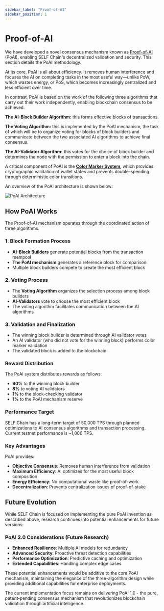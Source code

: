 ```yaml
---
sidebar_label: "Proof-of-AI"
sidebar_position: 1
---
```


# Proof-of-AI

We have developed a novel consensus mechanism known as [Proof-of-AI ](https://proofofai.com)(PoAI), enabling SELF Chain's decentralized validation and security. This section details the PoAI methodology.

At its core, PoAI is all about efficiency. It removes human interference and focuses the AI on completing tasks in the most useful way—unlike PoW, which wastes energy, or PoS, which becomes increasingly centralized and less efficient over time.

In contrast, PoAI is based on the work of the following three algorithms that carry out their work independently, enabling blockchain consensus to be achieved.

**The AI-Block Builder Algorithm:** this forms effective blocks of transactions.

**The Voting Algorithm:** this is implemented by the PoAI mechanism, the task of which will be to organize voting for blocks of block builders and communicate between the two associated AI algorithms to achieve final consensus.

**The AI-Validator Algorithm:** this votes for the choice of block builder and determines the node with the permission to enter a block into the chain.

A critical component of PoAI is the **[Color Marker System](color-marker-system)**, which provides cryptographic validation of wallet states and prevents double-spending through deterministic color transitions.

An overview of the PoAI architecture is shown below:

<div>
<img src="/img/PoAI-Overview.png" alt="PoAI Architecture"/>
</div>


## How PoAI Works

The Proof-of-AI mechanism operates through the coordinated action of three algorithms:

### 1. Block Formation Process
- **AI-Block Builders** generate potential blocks from the transaction mempool
- **The PoAI mechanism** generates a reference block for comparison
- Multiple block builders compete to create the most efficient block

### 2. Voting Process
- The **Voting Algorithm** organizes the selection process among block builders
- **AI-Validators** vote to choose the most efficient block
- The voting algorithm facilitates communication between the AI algorithms

### 3. Validation and Finalization
- The winning block builder is determined through AI validator votes
- An AI validator (who did not vote for the winning block) performs color marker validation
- The validated block is added to the blockchain

### Reward Distribution

The PoAI system distributes rewards as follows:
- **90%** to the winning block builder
- **8%** to voting AI validators
- **1%** to the block-checking validator
- **1%** to the PoAI mechanism reserve

### Performance Target

SELF Chain has a long-term target of 50,000 TPS through planned optimizations to AI consensus algorithms and transaction processing. Current testnet performance is ~1,000 TPS.

### Key Advantages

PoAI provides:
- **Objective Consensus**: Removes human interference from validation
- **Maximum Efficiency**: AI optimizes for the most useful block composition
- **Energy Efficiency**: No computational waste like proof-of-work
- **Decentralization**: Prevents centralization issues of proof-of-stake

## Future Evolution

While SELF Chain is focused on implementing the pure PoAI invention as described above, research continues into potential enhancements for future versions:

### PoAI 2.0 Considerations (Future Research)
- **Enhanced Resilience**: Multiple AI models for redundancy
- **Advanced Security**: Proactive threat detection capabilities
- **Performance Optimization**: Predictive caching and optimization
- **Extended Capabilities**: Handling complex edge cases

These potential enhancements would be additive to the core PoAI mechanism, maintaining the elegance of the three-algorithm design while providing additional capabilities for enterprise deployments.

The current implementation focus remains on delivering PoAI 1.0 - the pure, patent-pending consensus mechanism that revolutionizes blockchain validation through artificial intelligence.
